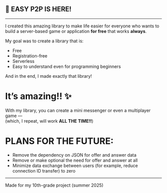 ## 🚀 EASY P2P IS HERE!

---

I created this amazing library to make life easier for everyone who wants to build a server-based game or application **for free** that works **always**.

My goal was to create a library that is:

- Free  
- Registration-free  
- Serverless  
- Easy to understand even for programming beginners

And in the end, I made exactly that library!  
# It’s amazing!! ✨

With my library, you can create a mini messenger or even a multiplayer game —  
(which, I repeat, will work **ALL THE TIME!!**)

# PLANS FOR THE FUTURE:
- Remove the dependency on JSON for offer and answer data  
- Remove or make optional the need for offer and answer at all  
- Minimize data exchange between users (for example, reduce connection ID transfer) to zero

---

Made for my 10th-grade project (summer 2025)
